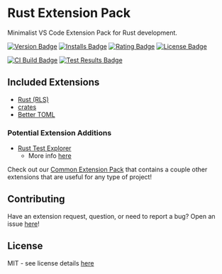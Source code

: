 # Rust Extension Pack
Minimalist VS Code Extension Pack for Rust development. 

[![Version Badge][version-badge]][ext-url]
[![Installs Badge][installs-badge]][ext-url]
[![Rating Badge][rating-badge]][ext-url]
[![License Badge][license-badge]][license-url]  

[![CI Build Badge][ci-badge]][ci-pipeline-url]
[![Test Results Badge][tests-badge]][ci-pipeline-url]

## Included Extensions

* [Rust (RLS)][rust-ext-url]
* [crates][crates-ext-url]
* [Better TOML][better-toml-ext-url]

### Potential Extension Additions
* [Rust Test Explorer](https://marketplace.visualstudio.com/items?itemName=swellaby.vscode-rust-test-adapter)
  * More info [here](https://github.com/swellaby/vscode-rust-pack/issues/9)

Check out our [Common Extension Pack][common-ext-pack-url] that contains a couple other extensions that are useful for any type of project!

## Contributing
Have an extension request, question, or need to report a bug? Open an issue [here][open-issue-url]!

## License
MIT - see license details [here][license-url] 

[license-url]: https://github.com/swellaby/vscode-rust-pack/blob/master/LICENSE
[contributing-doc-url]: https://github.com/swellaby/vscode-rust-pack/blob/master/.github/CONTRIBUTING.md
[license-badge]: https://img.shields.io/github/license/swellaby/vscode-rust-pack.svg?style=flat-square&color=blue
[ci-badge]: https://img.shields.io/azure-devops/build/swellaby/opensource/46/master.svg?style=flat-square
[ci-pipeline-url]: https://dev.azure.com/swellaby/OpenSource/_build?definitionId=46
[tests-badge]: https://img.shields.io/azure-devops/tests/swellaby/opensource/46/master.svg?style=flat-square
[installs-badge]: https://img.shields.io/vscode-marketplace/d/swellaby.rust-pack.svg?style=flat-square
[version-badge]: https://img.shields.io/vscode-marketplace/v/swellaby.rust-pack.svg?style=flat-square&label=marketplace
[rating-badge]: https://img.shields.io/vscode-marketplace/r/swellaby.rust-pack.svg?style=flat-square
[ext-url]: https://marketplace.visualstudio.com/items?itemName=swellaby.rust-pack
[common-ext-pack-url]: https://marketplace.visualstudio.com/items?itemName=swellaby.common-pack
[open-issue-url]: https://github.com/swellaby/vscode-rust-pack/issues/new/choose
[rust-ext-url]: https://marketplace.visualstudio.com/items?itemName=rust-lang.rust
[crates-ext-url]: https://marketplace.visualstudio.com/items?itemName=serayuzgur.crates
[better-toml-ext-url]: https://marketplace.visualstudio.com/items?itemName=bungcip.better-toml
